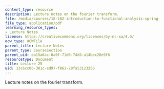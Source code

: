 ```yaml
---
content_type: resource
description: Lecture notes on the fourier transform.
file: /media/courses/18-102-introduction-to-functional-analysis-spring-2009/13c6cc06301ced97f86128fa53123256_MIT18_102s09_lec25.pdf
file_type: application/pdf
learning_resource_types:
- Lecture Notes
license: https://creativecommons.org/licenses/by-nc-sa/4.0/
ocw_type: OCWFile
parent_title: Lecture Notes
parent_type: CourseSection
parent_uid: ea15a6ac-0a0f-71d0-74d6-a14bec28e9f6
resourcetype: Document
title: Lecture 25
uid: 13c6cc06-301c-ed97-f861-28fa53123256
---
```

Lecture notes on the fourier transform.